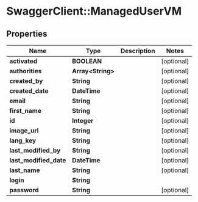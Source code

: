 # SwaggerClient::ManagedUserVM

## Properties
Name | Type | Description | Notes
------------ | ------------- | ------------- | -------------
**activated** | **BOOLEAN** |  | [optional] 
**authorities** | **Array&lt;String&gt;** |  | [optional] 
**created_by** | **String** |  | [optional] 
**created_date** | **DateTime** |  | [optional] 
**email** | **String** |  | [optional] 
**first_name** | **String** |  | [optional] 
**id** | **Integer** |  | [optional] 
**image_url** | **String** |  | [optional] 
**lang_key** | **String** |  | [optional] 
**last_modified_by** | **String** |  | [optional] 
**last_modified_date** | **DateTime** |  | [optional] 
**last_name** | **String** |  | [optional] 
**login** | **String** |  | 
**password** | **String** |  | [optional] 


